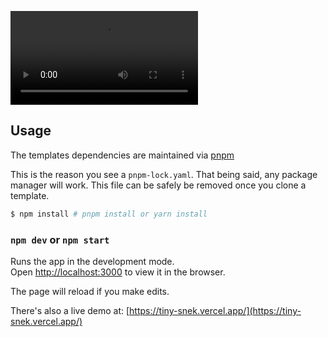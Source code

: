 ![recording](https://github.com/pedrozaalex/tiny_snek/blob/main/.github/tiny_snek_recording.mov?raw=true)

## Usage

The templates dependencies are maintained via [pnpm](https://pnpm.io)

This is the reason you see a `pnpm-lock.yaml`. That being said, any package manager will work. This file can be safely be removed once you clone a template.

```bash
$ npm install # pnpm install or yarn install
```

### `npm dev` or `npm start`

Runs the app in the development mode.<br>
Open [http://localhost:3000](http://localhost:3000) to view it in the browser.

The page will reload if you make edits.<br>

There's also a live demo at: [https://tiny-snek.vercel.app/](https://tiny-snek.vercel.app/)

